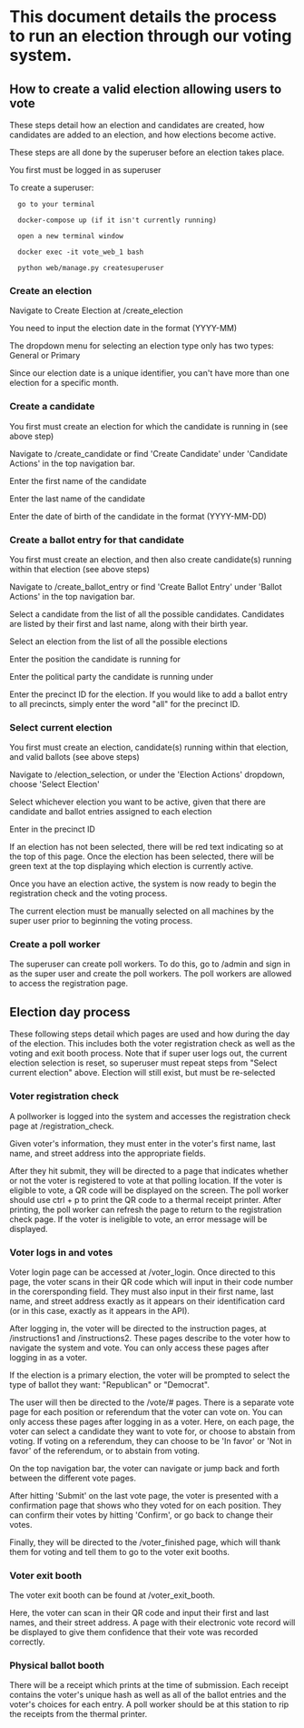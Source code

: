 # This document details the process to run an election through our voting system.

## How to create a valid election allowing users to vote
  
  These steps detail how an election and candidates are created, how candidates are added to an election, and how elections become active.
  
  These steps are all done by the superuser before an election takes place.
  
  You first must be logged in as superuser 
  
  To create a superuser:
    
      go to your terminal

      docker-compose up (if it isn't currently running)

      open a new terminal window

      docker exec -it vote_web_1 bash

      python web/manage.py createsuperuser

### Create an election
  
  Navigate to Create Election at /create_election
  
  You need to input the election date in the format (YYYY-MM)
  
  The dropdown menu for selecting an election type only has two types: General or Primary
  
  Since our election date is a unique identifier, you can't have more than one election for a specific month. 
  
### Create a candidate
  You first must create an election for which the candidate is running in (see above step)
  
  Navigate to /create_candidate or find 'Create Candidate' under 'Candidate Actions' in the top navigation bar.
  
  Enter the first name of the candidate
  
  Enter the last name of the candidate
  
  Enter the date of birth of the candidate in the format (YYYY-MM-DD)
        
### Create a ballot entry for that candidate
  You first must create an election, and then also create candidate(s) running within that election (see above steps)
  
  Navigate to /create_ballot_entry or find 'Create Ballot Entry' under 'Ballot Actions' in the top navigation bar.
  
  Select a candidate from the list of all the possible candidates. Candidates are listed by their first and last name, along with their birth year.
  
  Select an election from the list of all the possible elections
  
  Enter the position the candidate is running for
  
  Enter the political party the candidate is running under
  
  Enter the precinct ID for the election. If you would like to add a ballot entry to all precincts, simply enter the word "all" for the  precinct ID.

### Select current election
  You first must create an election, candidate(s) running within that election, and valid ballots (see above steps)
  
  Navigate to /election_selection, or under the 'Election Actions' dropdown, choose 'Select Election'
  
  Select whichever election you want to be active, given that there are candidate and ballot entries assigned to each election
  
  Enter in the precinct ID 
  
  If an election has not been selected, there will be red text indicating so at the top of this page. Once the election has been selected, there will be green text at the top displaying which election is currently active. 
  
  Once you have an election active, the system is now ready to begin the registration check and the voting process.
  
  The current election must be manually selected on all machines by the super user prior to beginning the voting process.
  
### Create a poll worker  
The superuser can create poll workers. To do this, go to /admin and sign in as the super user and create the poll workers. The poll workers are allowed to access the registration page.

## Election day process

These following steps detail which pages are used and how during the day of the election. This includes both the voter registration check as well as the voting and exit booth process. Note that if super user logs out, the current election selection is reset, so superuser must repeat steps from "Select current election" above. Election will still exist, but must be re-selected

### Voter registration check

A pollworker is logged into the system and accesses the registration check page at /registration_check.

Given voter's information, they must enter in the voter's first name, last name, and street address into the appropriate fields. 

After they hit submit, they will be directed to a page that indicates whether or not the voter is registered to vote at that polling location. If the voter is eligible to vote, a QR code will be displayed on the screen. The poll worker should use ctrl + p to print the QR code to a thermal receipt printer. After printing, the poll worker can refresh the page to return to the registration check page. If the voter is ineligible to vote, an error message will be displayed.

### Voter logs in and votes

Voter login page can be accessed at /voter_login. Once directed to this page, the voter scans in their QR code which will input in their code number in the corersponding field. They must also input in their first name, last name, and street address exactly as it appears on their identification card (or in this case, exactly as it appears in the API). 

After logging in, the voter will be directed to the instruction pages, at /instructions1 and /instructions2. These pages describe to the voter how to navigate the system and vote. You can only access these pages after logging in as a voter.

If the election is a primary election, the voter will be prompted to select the type of ballot they want: "Republican" or "Democrat".

The user will then be directed to the /vote/# pages. There is a separate vote page for each position or referendum that the voter can vote on. You can only access these pages after logging in as a voter. Here, on each page, the voter can select a candidate they want to vote for, or choose to abstain from voting. If voting on a referendum, they can choose to be 'In favor' or 'Not in favor' of the referendum, or to abstain from voting. 

On the top navigation bar, the voter can navigate or jump back and forth between the different vote pages. 

After hitting 'Submit' on the last vote page, the voter is presented with a confirmation page that shows who they voted for on each position. They can confirm their votes by hitting 'Confirm', or go back to change their votes. 

Finally, they will be directed to the /voter_finished page, which will thank them for voting and tell them to go to the voter exit booths. 

### Voter exit booth

The voter exit booth can be found at /voter_exit_booth. 

Here, the voter can scan in their QR code and input their first and last names, and their street address. A page with their electronic vote record will be displayed to give them confidence that their vote was recorded correctly.

### Physical ballot booth

There will be a receipt which prints at the time of submission. Each receipt contains the voter's unique hash as well as all of the ballot entries and the voter's choices for each entry. A poll worker should be at this station to rip the receipts from the thermal printer. 
